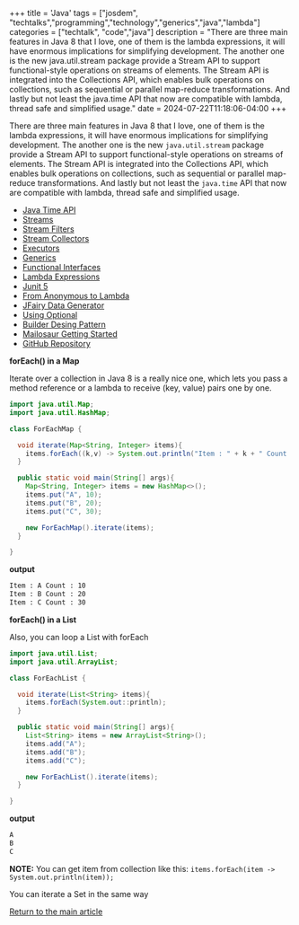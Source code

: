 +++
title = 'Java'
tags = ["josdem", "techtalks","programming","technology","generics","java","lambda"]
categories = ["techtalk", "code","java"]
description = "There are three main features in Java 8 that I love, one of them is the lambda expressions, it will have enormous implications for simplifying development. The another one is the new java.util.stream package provide a Stream API to support functional-style operations on streams of elements. The Stream API is integrated into the Collections API, which enables bulk operations on collections, such as sequential or parallel map-reduce transformations. And lastly but not least the java.time API that now are compatible with lambda, thread safe and simplified usage."
date = 2024-07-22T11:18:06-04:00
+++

There are three main features in Java 8 that I love, one of them is the lambda expressions, it will have enormous implications for simplifying development. The another one is the new `java.util.stream` package provide a Stream API to support functional-style operations on streams of elements. The Stream API is integrated into the Collections API, which enables bulk operations on collections, such as sequential or parallel map-reduce transformations. And lastly but not least the `java.time` API that now are compatible with lambda, thread safe and simplified usage.


* [Java Time API](/techtalk/java/java_time_api)
* [Streams](/techtalk/java/streams)
* [Stream Filters](/techtalk/java/stream_filters)
* [Stream Collectors](/techtalk/java/stream_collectors)
* [Executors](/techtalk/java/executors)
* [Generics](/techtalk/java/generics)
* [Functional Interfaces](/techtalk/java/functional_interfaces)
* [Lambda Expressions](/techtalk/java/lambda_expressions)
* [Junit 5](/techtalk/java/junit5)
* [From Anonymous to Lambda](/techtalk/java/from_anonymous_to_lambda)
* [JFairy Data Generator](/techtalk/java/jfairy)
* [Using Optional](/techtalk/java/optional)
* [Builder Desing Pattern](/techtalk/java/builder_design_pattern)
* [Mailosaur Getting Started](/techtalk/java/mailosaur_getting_started)
* [GitHub Repository](https://github.com/josdem/java-workshop)


**forEach() in a Map**

Iterate over a collection in Java 8 is a really nice one, which lets you pass a method reference or a lambda to receive (key, value) pairs one by one.

```java
import java.util.Map;
import java.util.HashMap;

class ForEachMap {

  void iterate(Map<String, Integer> items){
    items.forEach((k,v) -> System.out.println("Item : " + k + " Count : " + v));
  }

  public static void main(String[] args){
    Map<String, Integer> items = new HashMap<>();
    items.put("A", 10);
    items.put("B", 20);
    items.put("C", 30);

    new ForEachMap().iterate(items);
  }

}
```

**output**

```bash
Item : A Count : 10
Item : B Count : 20
Item : C Count : 30
```


**forEach() in a List**

Also, you can loop a List with forEach

```java
import java.util.List;
import java.util.ArrayList;

class ForEachList {

  void iterate(List<String> items){
    items.forEach(System.out::println);
  }

  public static void main(String[] args){
    List<String> items = new ArrayList<String>();
    items.add("A");
    items.add("B");
    items.add("C");

    new ForEachList().iterate(items);
  }

}
```

**output**

```bash
A
B
C
```

**NOTE:** You can get item from collection like this: `items.forEach(item -> System.out.println(item));`

You can iterate a Set in the same way

[Return to the main article](/)
